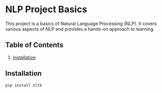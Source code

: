 # NLP Project Basics

This project is a basics of  Natural Language Processing (NLP). 
It covers various aspects of NLP and provides a hands-on approach to learning.

## Table of Contents

1. [Installation](#installation)

## Installation
```bash
pip install nltk